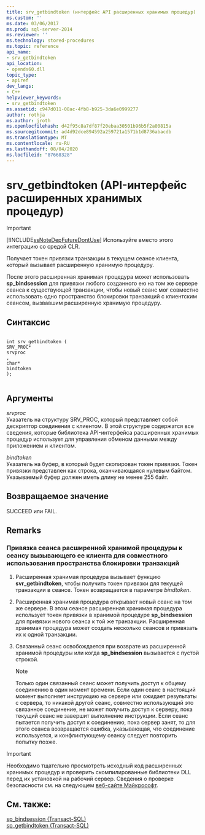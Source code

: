 ```yaml
---
title: srv_getbindtoken (интерфейс API расширенных хранимых процедур) | Документы Майкрософт
ms.custom: ''
ms.date: 03/06/2017
ms.prod: sql-server-2014
ms.reviewer: ''
ms.technology: stored-procedures
ms.topic: reference
api_name:
- srv_getbindtoken
api_location:
- opends60.dll
topic_type:
- apiref
dev_langs:
- C++
helpviewer_keywords:
- srv_getbindtoken
ms.assetid: c947d011-08ac-4fb8-b925-3da6e0999277
author: rothja
ms.author: jroth
ms.openlocfilehash: d42f95c8a7df87f20ebaa30501b96b5f2a00815a
ms.sourcegitcommit: ad4d92dce894592a259721a1571b1d8736abacdb
ms.translationtype: MT
ms.contentlocale: ru-RU
ms.lasthandoff: 08/04/2020
ms.locfileid: "87668328"
---
```

# <a name="srv_getbindtoken-extended-stored-procedure-api"></a>srv_getbindtoken (API-интерфейс расширенных хранимых процедур)
    
> [!IMPORTANT]  
>  [!INCLUDE[ssNoteDepFutureDontUse](../../includes/ssnotedepfuturedontuse-md.md)] Используйте вместо этого интеграцию со средой CLR.  
  
 Получает токен привязки транзакции в текущем сеансе клиента, который вызывает расширенную хранимую процедуру.  
  
 После этого расширенная хранимая процедура может использовать **sp_bindsession** для привязки любого созданного ею на том же сервере сеанса к существующей транзакции, чтобы новый сеанс мог совместно использовать одно пространство блокировки транзакций с клиентским сеансом, вызвавшим расширенную хранимую процедуру.  
  
## <a name="syntax"></a>Синтаксис  
  
```  
  
int srv_getbindtoken (  
SRV_PROC*  
srvproc  
,  
char*  
bindtoken  
);  
  
```  
  
## <a name="arguments"></a>Аргументы  
 *srvproc*  
 Указатель на структуру SRV_PROC, который представляет собой дескриптор соединения с клиентом. В этой структуре содержатся все сведения, которые библиотека API-интерфейса расширенных хранимых процедур использует для управления обменом данными между приложением и клиентом.  
  
 *bindtoken*  
 Указатель на буфер, в который будет скопирован токен привязки. Токен привязки представлен как строка, оканчивающаяся нулевым байтом. Указываемый буфер должен иметь длину не менее 255 байт.  
  
## <a name="returns"></a>Возвращаемое значение  
 SUCCEED или FAIL.  
  
## <a name="remarks"></a>Remarks  
  
### <a name="to-bind-an-extended-stored-procedure-session-to-the-client-session-that-called-it-so-they-share-the-same-transaction-lock-space"></a>Привязка сеанса расширенной хранимой процедуры к сеансу вызывающего ее клиента для совместного использования пространства блокировки транзакций  
  
1.  Расширенная хранимая процедура вызывает функцию **svr_getbindtoken**, чтобы получить токен привязки для текущей транзакции в сеансе. Токен возвращается в параметре *bindtoken*.  
  
2.  Расширенная хранимая процедура открывает новый сеанс на том же сервере. В этом сеансе расширенная хранимая процедура использует токен привязки в хранимой процедуре **sp_bindsession** для привязки нового сеанса к той же транзакции. Расширенная хранимая процедура может создать несколько сеансов и привязать их к одной транзакции.  
  
3.  Связанный сеанс освобождается при возврате из расширенной хранимой процедуры или когда **sp_bindsession** вызывается с пустой строкой.  
  
    > [!NOTE]  
    >  Только один связанный сеанс может получить доступ к общему соединению в один момент времени. Если один сеанс в настоящий момент выполняет инструкцию на сервере или ожидает результаты с сервера, то никакой другой сеанс, совместно использующий это связанное соединение, не может получить доступ к серверу, пока текущий сеанс не завершит выполнение инструкции. Если сеанс пытается получить доступ к соединению, пока сервер занят, то для этого сеанса возвращается ошибка, указывающая, что соединение используется, и конфликтующему сеансу следует повторить попытку позже.  
  
> [!IMPORTANT]  
>  Необходимо тщательно просмотреть исходный код расширенных хранимых процедур и проверить скомпилированные библиотеки DLL перед их установкой на рабочий сервер. Сведения о проверке безопасности см. на следующем [веб-сайте Майкрософт](https://go.microsoft.com/fwlink/?LinkID=54761&amp;clcid=0x409https://msdn.microsoft.com/security/).  
  
## <a name="see-also"></a>См. также:  
 [sp_bindsession (Transact-SQL)](/sql/relational-databases/system-stored-procedures/sp-bindsession-transact-sql)   
 [sp_getbindtoken (Transact-SQL)](/sql/relational-databases/system-stored-procedures/sp-getbindtoken-transact-sql)  
  
  
